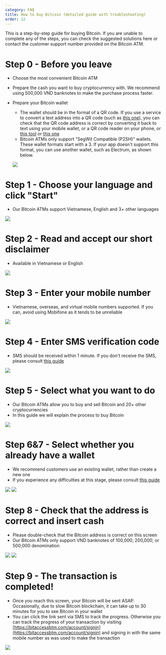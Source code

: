 ```yaml
---
category: FAQ
title: How to buy Bitcoin (detailed guide with troubleshooting)
order: 12
---
```


This is a step-by-step guide for buying Bitcoin. If you are unable to complete any of the steps, you can check the suggested solutions here or contact the customer support number provided on the Bitcoin ATM.



Step 0 - Before you leave
=============
+ Choose the most convenient Bitcoin ATM
+ Prepare the cash you want to buy cryptocurrency with. We recommend using 500,000 VND banknotes to make the purchase process faster.
+ Prepare your Bitcoin wallet
  * The wallet should be in the format of a QR code. If you use a service to convert a text address into a QR code (such as [this one](https://www.qr-code-generator.com/solutions/bitcoin-qr-code/)), you can check that the QR code address is correct by converting it back to text using your mobile wallet, or a QR code reader on your phone, or [this tool](https://zxing.org/w/decode.jspx) or [this one](https://www.the-qrcode-generator.com/scan)
  * Bitcoin ATMs only support "SegWit Compatible (P2SH)" wallets. These wallet formats start with a 3. If your app doesn't support this format, you can use another wallet, such as Electrum, as shown below.
  
  ![](/images/buy_guide/SegWitCompatible.jpg)



Step 1 - Choose your language and click "Start"
=============
+ Our Bitcoin ATMs support Vietnamese, English and 3+ other languages

![](/images/buy_guide/Step1.png)

Step 2 - Read and accept our short disclaimer
=============
+ Available in Vietnamese or English

![](/images/buy_guide/Step2.png)

Step 3 - Enter your mobile number
=============
+ Vietnamese, overseas, and virtual mobile numbers supported. If you can, avoid using Mobifone as it tends to be unreliable

![](/images/buy_guide/Step3-1.png)

Step 4 - Enter SMS verification code
=============
+ SMS should be received within 1 minute. If you don't receive the SMS, please consult [this guide](https://btm.bitcoinvn.io/faq/sms-not-received)

![](/images/buy_guide/Step4-1.png)

Step 5 - Select what you want to do
=============
+ Our Bitcoin ATMs allow you to buy and sell Bitcoin and 20+ other cryptocurrencies
+ In this guide we will explain the process to buy Bitcoin

![](/images/buy_guide/Step5.png)

Step 6&7 - Select whether you already have a wallet
=============
+ We recommend customers use an existing wallet, rather than create a new one
+ If you experience any difficulties at this stage, please consult [this guide](https://btm.bitcoinvn.io/faq/what-wallets-to-use)

![](/images/buy_guide/Step6.png)
![](/images/buy_guide/Step7.png)

Step 8 - Check that the address is correct and insert cash
=============
+ Please double-check that the Bitcoin address is correct on this screen
+ Our Bitcoin ATMs only support VND banknotes of 100,000; 200,000; or 500;000 denomination

![](/images/buy_guide/Step8.png)
![](/images/buy_guide/Step8-1.png)

Step 9 - The transaction is completed!
=============
+ Once you reach this screen, your Bitcoin will be sent ASAP. Occasionally, due to slow Bitcoin blockchain, it can take up to 30 minutes for you to see Bitcoin in your wallet
+ You can click the link sent via SMS to track the progress. Otherwise you can track the progress of your transaction by visiting [https://bitaccessbtm.com/account/signin](https://bitaccessbtm.com/account/signin) and signing in with the same mobile number as was used to make the transaction

![](/images/buy_guide/Step9.png)
